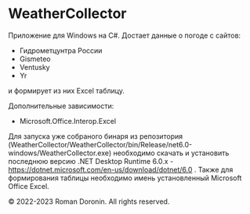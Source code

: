 # WeatherCollector

Приложение для Windows на C#. Достает данные о погоде с сайтов:

* Гидрометцунтра России
* Gismeteo
* Ventusky
* Yr

и формирует из них Excel таблицу.

Дополнительные зависимости:
* Microsoft.Office.Interop.Excel

Для запуска уже собраного бинаря из репозитория (WeatherCollector/WeatherCollector/bin/Release/net6.0-windows/WeatherCollector.exe) необходимо скачать и установить последнюю версию .NET Desktop Runtime 6.0.x - https://dotnet.microsoft.com/en-us/download/dotnet/6.0 . Также для формирования таблицы необходимо имень установленный Microsoft Office Excel.

© 2022-2023 Roman Doronin. All rights reserved.
